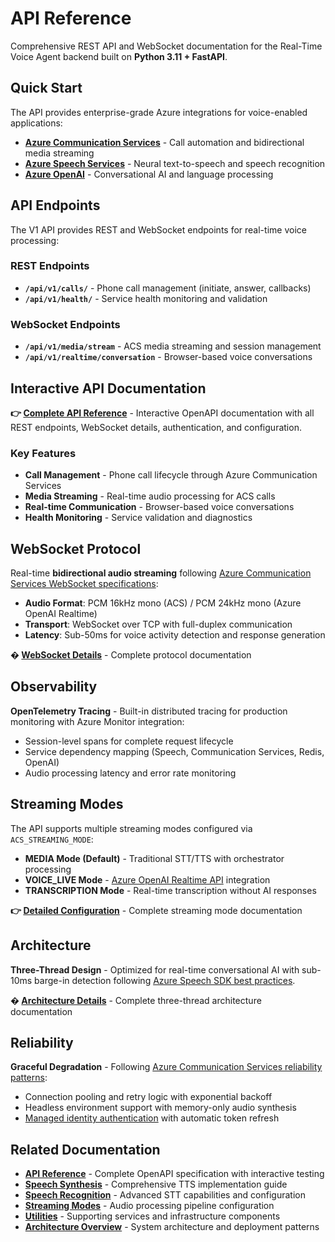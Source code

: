 # API Reference

Comprehensive REST API and WebSocket documentation for the Real-Time Voice Agent backend built on **Python 3.11 + FastAPI**.

## Quick Start

The API provides enterprise-grade Azure integrations for voice-enabled applications:

- **[Azure Communication Services](https://learn.microsoft.com/en-us/azure/communication-services/concepts/call-automation/audio-streaming-concept)** - Call automation and bidirectional media streaming
- **[Azure Speech Services](https://learn.microsoft.com/en-us/azure/ai-services/speech-service/speech-to-text)** - Neural text-to-speech and speech recognition  
- **[Azure OpenAI](https://learn.microsoft.com/en-us/azure/ai-foundry/openai/how-to/realtime-audio-websockets)** - Conversational AI and language processing

## API Endpoints

The V1 API provides REST and WebSocket endpoints for real-time voice processing:

### REST Endpoints
- **`/api/v1/calls/`** - Phone call management (initiate, answer, callbacks)
- **`/api/v1/health/`** - Service health monitoring and validation

### WebSocket Endpoints
- **`/api/v1/media/stream`** - ACS media streaming and session management
- **`/api/v1/realtime/conversation`** - Browser-based voice conversations

## Interactive API Documentation

**👉 [Complete API Reference](api-reference.md)** - Interactive OpenAPI documentation with all REST endpoints, WebSocket details, authentication, and configuration.

### Key Features

- **Call Management** - Phone call lifecycle through Azure Communication Services
- **Media Streaming** - Real-time audio processing for ACS calls  
- **Real-time Communication** - Browser-based voice conversations
- **Health Monitoring** - Service validation and diagnostics

## WebSocket Protocol

Real-time **bidirectional audio streaming** following [Azure Communication Services WebSocket specifications](https://learn.microsoft.com/en-us/azure/communication-services/how-tos/call-automation/audio-streaming-quickstart#set-up-a-websocket-server):

- **Audio Format**: PCM 16kHz mono (ACS) / PCM 24kHz mono (Azure OpenAI Realtime)
- **Transport**: WebSocket over TCP with full-duplex communication
- **Latency**: Sub-50ms for voice activity detection and response generation

**� [WebSocket Details](api-reference.md#websocket-endpoints)** - Complete protocol documentation

## Observability

**OpenTelemetry Tracing** - Built-in distributed tracing for production monitoring with Azure Monitor integration:

- Session-level spans for complete request lifecycle  
- Service dependency mapping (Speech, Communication Services, Redis, OpenAI)
- Audio processing latency and error rate monitoring

## Streaming Modes

The API supports multiple streaming modes configured via `ACS_STREAMING_MODE`:

- **MEDIA Mode (Default)** - Traditional STT/TTS with orchestrator processing
- **VOICE_LIVE Mode** - [Azure OpenAI Realtime API](https://learn.microsoft.com/en-us/azure/ai-foundry/openai/how-to/realtime-audio-websockets) integration  
- **TRANSCRIPTION Mode** - Real-time transcription without AI responses

**👉 [Detailed Configuration](../reference/streaming-modes.md)** - Complete streaming mode documentation

## Architecture

**Three-Thread Design** - Optimized for real-time conversational AI with sub-10ms barge-in detection following [Azure Speech SDK best practices](https://learn.microsoft.com/en-us/azure/ai-services/speech-service/how-to-recognize-speech).

**� [Architecture Details](../architecture/acs-flows.md)** - Complete three-thread architecture documentation

## Reliability

**Graceful Degradation** - Following [Azure Communication Services reliability patterns](https://learn.microsoft.com/en-us/azure/communication-services/concepts/troubleshooting-info):

- Connection pooling and retry logic with exponential backoff
- Headless environment support with memory-only audio synthesis  
- [Managed identity authentication](https://learn.microsoft.com/en-us/azure/ai-services/authentication#authenticate-with-azure-active-directory) with automatic token refresh

## Related Documentation

- **[API Reference](api-reference.md)** - Complete OpenAPI specification with interactive testing
- **[Speech Synthesis](../reference/speech-synthesis.md)** - Comprehensive TTS implementation guide
- **[Speech Recognition](../reference/speech-recognition.md)** - Advanced STT capabilities and configuration
- **[Streaming Modes](../reference/streaming-modes.md)** - Audio processing pipeline configuration
- **[Utilities](../reference/utilities.md)** - Supporting services and infrastructure components
- **[Architecture Overview](../architecture/README.md)** - System architecture and deployment patterns
